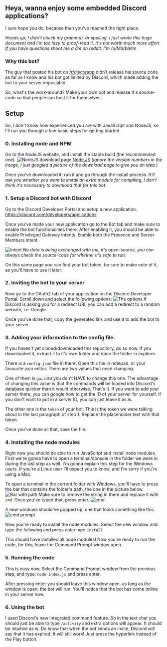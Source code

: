 ﻿## Heya, wanna enjoy some embedded Discord applications?
I sure hope you do, because then you've reached the right place.

*Heads up; I didn't check my grammar, or spelling. I just wrote this huge document and I'm too lazy to proof-read it. It's not worth much more effort. If you have questions shoot me a dm on reddit. I'm /u/Marbletm*

### Why this bot?
The guy that posted his bot on [/r/discorapp](https://www.reddit.com/r/discordapp/comments/o6lvur/we_use_chess_com_a_lot_but_this_new_feature_where/) didn't release his source code as far as I know and his bot got limited by Discord, which made adding the bot to your server impossible.

So, what's the work-around? Make your own bot and release it's source-code so that people can host it for themselves. 


## Setup
So, I don't know how experienced you are with JavaScript and NodeJS, so I'll run you through a few basic steps for getting started.

### 0. Installing node and NPM
Go to the NodeJS website, and install the stable build (the recommended one).
![NodeJS download page](https://www.netzole.com/wp-content/uploads/2019/09/download-nodejs.png)
[Node.JS](https://nodejs.org/en/) (*Ignore the version numbers in the image, I just googled a picture of the download page to give you an idea.*)

Once you've downloaded it; run it and go through the install process.
*It'll ask you whether you want to install an extra module for compiling, I don't think it's necessary to download that for this bot.*

### 1. Setup a Discord bot with Discord
Go to the Discord Developer Portal and setup a new application.
https://discord.com/developers/applications

Once you've made your new application go to the Bot tab and make sure to enable the bot functionalities there. After enabling it, you should be able to enable Privileged Gateway Intents. Enable both the Presence and Server Members intent.

![intent](https://i.ibb.co/FKn9pb9/Screenshot-2021-06-29-235341.jpg)
*No data is being exchanged with me, it's open-source, you can always check the source-code for whether it's safe to run.*

On this same page you can find your bot token, be sure to make note of it, as you'll have to use it later.

### 2. Inviting the bot to your server
Now go to the OAuth2 tab of your application on the Discord Developer Portal. Scroll down and select the following options:
![The options](https://i.ibb.co/9sBcJBK/Screenshot-2021-06-29-235933.jpg)
If Discord is asking you for a redirect URI, you can add a redirect to a random website, i.e. Google.

Once you've done that, copy the generated link and use it to add the bot to your server.

### 3. Adding your information to the config file.
If you haven't yet cloned/downloaded this repository, do so now. If you downloaded it, extract it to it's own folder and open the folder in explorer.

There is a `config.json` file in there. Open this file in notepad, or your favourite json editor. There are two values that need changing.

One of them is `guildId` you don't HAVE to change this one. The advantage of changing this value is that the commands will be loaded into Discord's database quicker than it would otherwise. That's it. If you want to add your server there, you can google how to get the ID of your server for yourself. If you don't want to put in a server ID, you can just leave it as is.

The other one is the `token` of your bot. This is the token we were talking about in the last paragraph of step 1. Replace the placeholder text with that token.

Once you've done all that, save the file.


### 4. Installing the node modules
Right now you should be able to run JavaScript and install node modules. 
First we're gonna have to open a terminal/console in the folder we were in during the last step as well. I'm gonna explain this step for the Windows users. 
If you're a Linux user I'll expect you to know, and I'm sorry if you're using a Mac.

To open a terminal in the current folder with Windows, you'll have to press the bar that contains the folder's path, the one in the picture below.
![Bar with path](https://www.top-password.com/blog/wp-content/uploads/2016/11/file-explorer-display-full-path.png)
Make sure to remove the string in there and replace it with `cmd`. Once you've typed that, press enter.
![cmd](https://i1.wp.com/nextofwindows.com/wp-content/uploads/2019/02/image-19.png)

A new windows should've popped up, one that looks something like this:
![cmd prompt](https://upload.wikimedia.org/wikipedia/commons/b/b3/Command_Prompt_on_Windows_10_RTM.png)

Now you're ready to install the node modules. Select the new window and type the following and press enter: `npm install`

This should have installed all node modules!
Now you're ready to run the code, for this; leave the Command Prompt window open.

### 5. Running the code
This is easy now. Select the Command Prompt window from the previous step, and type: `node index.js` and press enter.

After pressing enter you should leave this window open, as long as the window is open, the bot will run. You'll notice that the bot has come online in your server now.

### 6. Using the bot
I used Discord's new integrated command feature. So in the text chat you should just be able to type `/activity` and extra options will appear. It should be intuitive as is.
Do know that when the bot sends an invite, Discord will say that it has expired. It will still work! Just press the hyperlink instead of the Play button.
